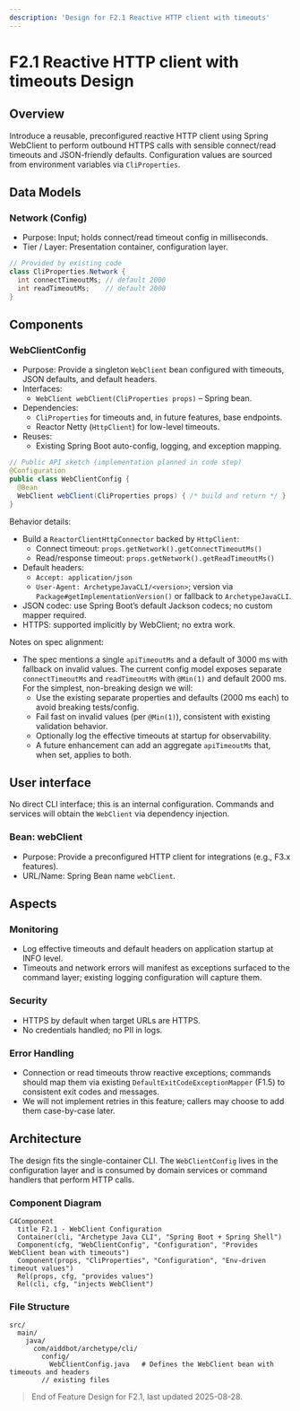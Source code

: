 ```yaml
---
description: 'Design for F2.1 Reactive HTTP client with timeouts'
---
```


# F2.1 Reactive HTTP client with timeouts Design 

## Overview

Introduce a reusable, preconfigured reactive HTTP client using Spring WebClient to perform outbound HTTPS calls with sensible connect/read timeouts and JSON-friendly defaults. Configuration values are sourced from environment variables via `CliProperties`.

## Data Models

### Network (Config)

- Purpose: Input; holds connect/read timeout config in milliseconds.
- Tier / Layer: Presentation container, configuration layer.

```java
// Provided by existing code
class CliProperties.Network {
  int connectTimeoutMs; // default 2000
  int readTimeoutMs;    // default 2000
}
```

## Components

### WebClientConfig

- Purpose: Provide a singleton `WebClient` bean configured with timeouts, JSON defaults, and default headers.
- Interfaces:
  - `WebClient webClient(CliProperties props)` – Spring bean.
- Dependencies:
  - `CliProperties` for timeouts and, in future features, base endpoints.
  - Reactor Netty (`HttpClient`) for low-level timeouts.
- Reuses:
  - Existing Spring Boot auto-config, logging, and exception mapping.
  
```java
// Public API sketch (implementation planned in code step)
@Configuration
public class WebClientConfig {
  @Bean
  WebClient webClient(CliProperties props) { /* build and return */ }
}
```

Behavior details:
- Build a `ReactorClientHttpConnector` backed by `HttpClient`:
  - Connect timeout: `props.getNetwork().getConnectTimeoutMs()`
  - Read/response timeout: `props.getNetwork().getReadTimeoutMs()`
- Default headers:
  - `Accept: application/json`
  - `User-Agent: ArchetypeJavaCLI/<version>`; version via `Package#getImplementationVersion()` or fallback to `ArchetypeJavaCLI`.
- JSON codec: use Spring Boot’s default Jackson codecs; no custom mapper required.
- HTTPS: supported implicitly by WebClient; no extra work.

Notes on spec alignment:
- The spec mentions a single `apiTimeoutMs` and a default of 3000 ms with fallback on invalid values. The current config model exposes separate `connectTimeoutMs` and `readTimeoutMs` with `@Min(1)` and default 2000 ms. For the simplest, non-breaking design we will:
  - Use the existing separate properties and defaults (2000 ms each) to avoid breaking tests/config.
  - Fail fast on invalid values (per `@Min(1)`), consistent with existing validation behavior.
  - Optionally log the effective timeouts at startup for observability.
  - A future enhancement can add an aggregate `apiTimeoutMs` that, when set, applies to both.

## User interface

No direct CLI interface; this is an internal configuration. Commands and services will obtain the `WebClient` via dependency injection.

### Bean: webClient

- Purpose: Provide a preconfigured HTTP client for integrations (e.g., F3.x features).
- URL/Name: Spring Bean name `webClient`.

## Aspects

### Monitoring

- Log effective timeouts and default headers on application startup at INFO level.
- Timeouts and network errors will manifest as exceptions surfaced to the command layer; existing logging configuration will capture them.

### Security

- HTTPS by default when target URLs are HTTPS.
- No credentials handled; no PII in logs.

### Error Handling

- Connection or read timeouts throw reactive exceptions; commands should map them via existing `DefaultExitCodeExceptionMapper` (F1.5) to consistent exit codes and messages.
- We will not implement retries in this feature; callers may choose to add them case-by-case later.

## Architecture

The design fits the single-container CLI. The `WebClientConfig` lives in the configuration layer and is consumed by domain services or command handlers that perform HTTP calls.

### Component Diagram

```mermaid
C4Component
  title F2.1 - WebClient Configuration
  Container(cli, "Archetype Java CLI", "Spring Boot + Spring Shell")
  Component(cfg, "WebClientConfig", "Configuration", "Provides WebClient bean with timeouts")
  Component(props, "CliProperties", "Configuration", "Env-driven timeout values")
  Rel(props, cfg, "provides values")
  Rel(cli, cfg, "injects WebClient")
```

### File Structure

```plaintext
src/
  main/
    java/
      com/aiddbot/archetype/cli/
        config/
          WebClientConfig.java   # Defines the WebClient bean with timeouts and headers
        // existing files
```

> End of Feature Design for F2.1, last updated 2025-08-28.
